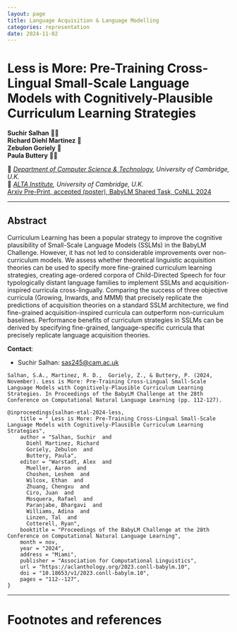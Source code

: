 ```yaml
---
layout: page
title: Language Acquisition & Language Modelling 
categories: representation
date: 2024-11-02
---
```




# Less is More: Pre-Training Cross-Lingual Small-Scale Language Models with Cognitively-Plausible Curriculum Learning Strategies

**Suchir Salhan** 🍋🍊  
**Richard Diehl Martinez** 🍋  
**Zebulon Goriely** 🍋  
**Paula Buttery** 🍋🍊  

🍋 *[Department of Computer Science & Technology](https://www.cst.cam.ac.uk), University of Cambridge, U.K.*  
🍊 *[ALTA Institute](https://alta.cam.ac.uk), University of Cambridge, U.K.*  
[Arxiv Pre-Print, accepted (poster), BabyLM Shared Task, CoNLL 2024](https://arxiv.org/abs/2410.22886)

---

## Abstract

Curriculum Learning has been a popular strategy to improve the cognitive plausibility of Small-Scale Language Models (SSLMs) in the BabyLM Challenge. However, it has not led to considerable improvements over non-curriculum models. We assess whether theoretical linguistic acquisition theories can be used to specify more fine-grained curriculum learning strategies, creating age-ordered corpora of Child-Directed Speech for four typologically distant language families to implement SSLMs and acquisition-inspired curricula cross-lingually. Comparing the success of three objective curricula (Growing, Inwards, and MMM) that precisely replicate the predictions of acquisition theories on a standard SSLM architecture, we find fine-grained acquisition-inspired curricula can outperform non-curriculum baselines. Performance benefits of curriculum strategies in SSLMs can be derived by specifying fine-grained, language-specific curricula that precisely replicate language acquisition theories.

**Contact**:  
- Suchir Salhan: [sas245@cam.ac.uk](mailto:sas245@cam.ac.uk)  


```
Salhan, S.A., Martinez, R. D.,  Goriely, Z., & Buttery, P. (2024, November). Less is More: Pre-Training Cross-Lingual Small-Scale Language Models with Cognitively-Plausible Curriculum Learning Strategies. In Proceedings of the BabyLM Challenge at the 28th Conference on Computational Natural Language Learning (pp. 112-127).
```


```
@inproceedings{salhan-etal-2024-less,
    title = " Less is More: Pre-Training Cross-Lingual Small-Scale Language Models with Cognitively-Plausible Curriculum Learning Strategies",
    author = "Salhan, Suchir  and
      Diehl Martinez, Richard
      Goriely, Zebulon  and
      Buttery, Paula",
    editor = "Warstadt, Alex  and
      Mueller, Aaron  and
      Choshen, Leshem  and
      Wilcox, Ethan  and
      Zhuang, Chengxu  and
      Ciro, Juan  and
      Mosquera, Rafael  and
      Paranjabe, Bhargavi  and
      Williams, Adina  and
      Linzen, Tal  and
      Cotterell, Ryan",
    booktitle = "Proceedings of the BabyLM Challenge at the 28th Conference on Computational Natural Language Learning",
    month = nov,
    year = "2024",
    address = "Miami",
    publisher = "Association for Computational Linguistics",
    url = "https://aclanthology.org/2023.conll-babylm.10",
    doi = "10.18653/v1/2023.conll-babylm.10",
    pages = "112--127",
}
```


---

# Footnotes and references

[^fn1]:
    Although: exactly interpolating training labels seems standard in modern deep networks; see [here](https://paperswithcode.com/sota/image-classification-on-cifar-10) and Fig 1a  of [this paper](https://arxiv.org/pdf/1611.03530.pdf).


